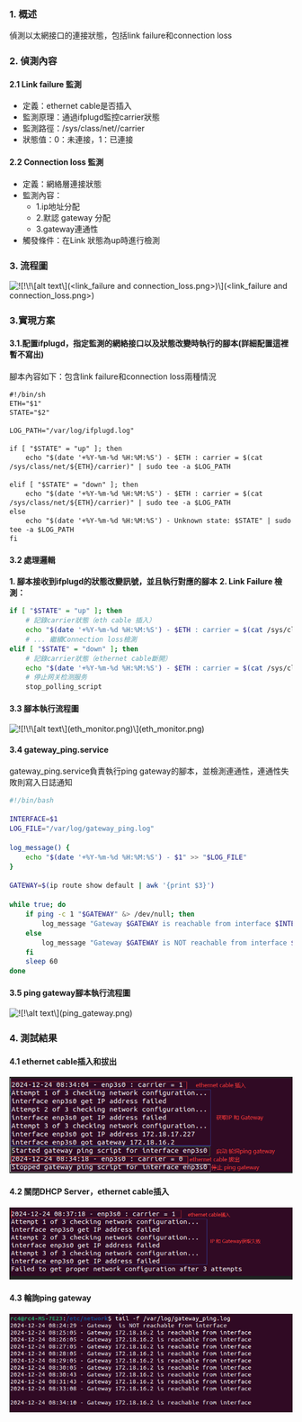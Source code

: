 ### 1. 概述
偵測以太網接口的連接狀態，包括link failure和connection loss
### 2. 偵測內容
#### 2.1 Link failure 監測
- 定義：ethernet cable是否插入
- 監測原理：通過ifplugd監控carrier狀態
- 監測路徑：/sys/class/net/<interface>/carrier
- 狀態值：0：未連接，1：已連接
#### 2.2 Connection loss 監測
- 定義：網絡層連接狀態
- 監測內容：
    - 1.ip地址分配
    - 2.默認 gateway 分配
    - 3.gateway連通性
- 觸發條件：在Link 狀態為up時進行檢測
### 3. 流程圖
![!\[!\\[!\\\[alt text\\\](<link_failure and connection_loss.png>)\\](<link_failure and connection_loss.png>)\](<link_failure and connection_loss.png>)](总体设计.png)
### 3.實現方案
#### 3.1.配置ifplugd，指定監測的網絡接口以及狀態改變時執行的腳本(詳細配置這裡暫不寫出)
腳本內容如下：包含link failure和connection loss兩種情況
```bahs
#!/bin/sh
ETH="$1"
STATE="$2"

LOG_PATH="/var/log/ifplugd.log"

if [ "$STATE" = "up" ]; then
    echo "$(date '+%Y-%m-%d %H:%M:%S') - $ETH : carrier = $(cat /sys/class/net/${ETH}/carrier)" | sudo tee -a $LOG_PATH
    
elif [ "$STATE" = "down" ]; then
    echo "$(date '+%Y-%m-%d %H:%M:%S') - $ETH : carrier = $(cat /sys/class/net/${ETH}/carrier)" | sudo tee -a $LOG_PATH
else
    echo "$(date '+%Y-%m-%d %H:%M:%S') - Unknown state: $STATE" | sudo tee -a $LOG_PATH
fi
```
#### 3.2 處理邏輯
**1. 腳本接收到ifplugd的狀態改變訊號，並且執行對應的腳本**
**2. Link Failure 檢測：**
```bash
if [ "$STATE" = "up" ]; then
    # 記錄carrier狀態（eth cable 插入）
    echo "$(date '+%Y-%m-%d %H:%M:%S') - $ETH : carrier = $(cat /sys/class/net/${ETH}/carrier)"
    # ... 繼續Connection loss檢測
elif [ "$STATE" = "down" ]; then
    # 記錄carrier狀態（ethernet cable斷開）
    echo "$(date '+%Y-%m-%d %H:%M:%S') - $ETH : carrier = $(cat /sys/class/net/${ETH}/carrier)"
    # 停止网关检测服务
    stop_polling_script
```
#### 3.3 腳本執行流程圖
![!\[!\\[!\\\[alt text\\\](eth_monitor.png)\\](eth_monitor.png)\](eth_monitor.png)](ifplud.png)
#### 3.4 gateway_ping.service

gateway_ping.service負責執行ping gateway的腳本，並檢測連通性，連通性失敗則寫入日誌通知

```bash
#!/bin/bash

INTERFACE=$1
LOG_FILE="/var/log/gateway_ping.log"

log_message() {
    echo "$(date '+%Y-%m-%d %H:%M:%S') - $1" >> "$LOG_FILE"
}

GATEWAY=$(ip route show default | awk '{print $3}')

while true; do
    if ping -c 1 "$GATEWAY" &> /dev/null; then
        log_message "Gateway $GATEWAY is reachable from interface $INTERFACE"
    else
        log_message "Gateway $GATEWAY is NOT reachable from interface $INTERFACE"
    fi
    sleep 60
done
```
#### 3.5 ping gateway腳本執行流程圖
![!\[!\\[alt text\\](ping_gateway.png)\](ping_gateway.png)](pinggateway1.png)
### 4. 測試結果
#### 4.1 ethernet cable插入和拔出
![alt text](<ethernet cable 插拔.png>)
#### 4.2 關閉DHCP Server，ethernet cable插入
![alt text](<IP gateway assign failed (1).png>)
#### 4.3 輪詢ping gateway
![alt text](<ping gateway.png>)






